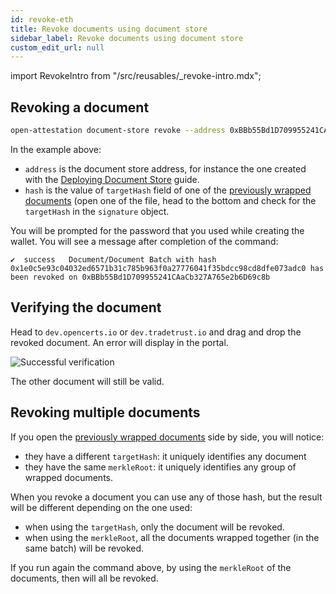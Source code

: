 ```yaml
---
id: revoke-eth
title: Revoke documents using document store
sidebar_label: Revoke documents using document store
custom_edit_url: null
---
```

import RevokeIntro from "/src/reusables/_revoke-intro.mdx";

<RevokeIntro />

## Revoking a document

```bash
open-attestation document-store revoke --address 0xBBb55Bd1D709955241CAaCb327A765e2b6D69c8b --hash 0x1e0c5e93c04032ed6571b31c785b963f0a27776041f35bdcc98cd8dfe073adc0  --network sepolia --encrypted-wallet-path wallet.json
```

In the example above:

- `address` is the document store address, for instance the one created with the [Deploying Document Store](/docs/ethereum-section/document-store) guide.
- `hash` is the value of `targetHash` field of one of the [previously wrapped documents](/docs/ethereum-section/wrap-document-eth) (open one of the file, head to the bottom and check for the `targetHash` in the `signature` object.

You will be prompted for the password that you used while creating the wallet. You will see a message after completion of the command:

```text
✔  success   Document/Document Batch with hash 0x1e0c5e93c04032ed6571b31c785b963f0a27776041f35bdcc98cd8dfe073adc0 has been revoked on 0xBBb55Bd1D709955241CAaCb327A765e2b6D69c8b
```

## Verifying the document

Head to `dev.opencerts.io` or `dev.tradetrust.io` and drag and drop the revoked document. An error will display in the portal.

![Successful verification](/docs/ethereum-section/revoke-eth/verifying.png)

The other document will still be valid.

## Revoking multiple documents

If you open the [previously wrapped documents](/docs/ethereum-section/wrap-document-eth) side by side, you will notice:

- they have a different `targetHash`: it uniquely identifies any document
- they have the same `merkleRoot`: it uniquely identifies any group of wrapped documents.

When you revoke a document you can use any of those hash, but the result will be different depending on the one used:

- when using the `targetHash`, only the document will be revoked.
- when using the `merkleRoot`, all the documents wrapped together (in the same batch) will be revoked.

If you run again the command above, by using the `merkleRoot` of the documents, then will all be revoked.
